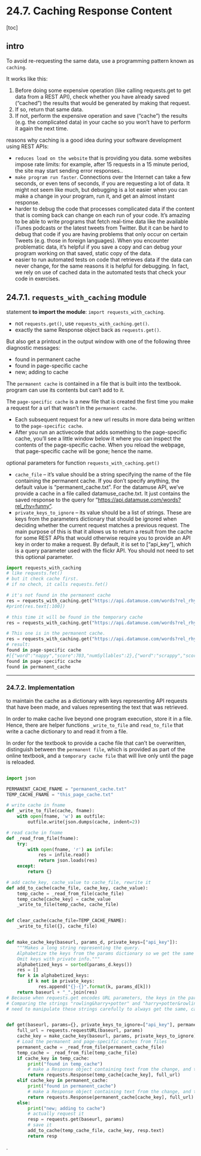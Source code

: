 
# 24.7. Caching Response Content

[toc]

## intro

To avoid re-requesting the same data, use a programming pattern known as `caching`.

It works like this:
1. Before doing some expensive operation (like calling requests.get to get data from a REST API), check whether you have already saved (“cached”) the results that would be generated by making that request.
2. If so, return that same data.
3. If not, perform the expensive operation and save (“cache”) the results (e.g. the complicated data) in your cache so you won’t have to perform it again the next time.


reasons why caching is a good idea during your software development using REST APIs:
- `reduces load on the website` that is providing you data. some websites impose rate limits: for example, after 15 requests in a 15 minute period, the site may start sending error responses..
- `make program run faster`. Connections over the Internet can take a few seconds, or even tens of seconds, if you are requesting a lot of data. It might not seem like much, but debugging is a lot easier when you can make a change in your program, run it, and get an almost instant response.
- harder to debug the code that processes complicated data if the content that is coming back can change on each run of your code. It’s amazing to be able to write programs that fetch real-time data like the available iTunes podcasts or the latest tweets from Twitter. But it can be hard to debug that code if you are having problems that only occur on certain Tweets (e.g. those in foreign languages). When you encounter problematic data, it’s helpful if you save a copy and can debug your program working on that saved, static copy of the data.
- easier to run automated tests on code that retrieves data if the data can never change, for the same reasons it is helpful for debugging. In fact, we rely on use of cached data in the automated tests that check your code in exercises.

## 24.7.1. `requests_with_caching` module

statement **to import the module**: `import requests_with_caching`.
- not `requests.get()`, use `requests_with_caching.get()`.
- exactly the same Response object back as `requests.get()`.

But also get a printout in the output window with one of the following three diagnostic messages:
- found in permanent cache
- found in page-specific cache
- new; adding to cache


The `permanent cache` is contained in a file that is built into the textbook. program can use its contents but can’t add to it.


The `page-specific cache` is a new file that is created the first time you make a request for a url that wasn’t in the `permanent cache`.
- Each subsequent request for a new url results in more data being written to the `page-specific cache`.
- After you run an activecode that adds something to the page-specific cache, you’ll see a little window below it where you can inspect the contents of the page-specific cache. When you reload the webpage, that page-specific cache will be gone; hence the name.


optional parameters for function `requests_with_caching.get()`
- `cache_file` – it’s value should be a string specifying the name of the file containing the permanent cache. If you don’t specify anything, the default value is “permanent_cache.txt”. For the datamuse API, we’ve provide a cache in a file called datamuse_cache.txt. It just contains the saved response to the query for “https://api.datamuse.com/words?rel_rhy=funny”.
- `private_keys_to_ignore` – its value should be a list of strings. These are keys from the parameters dictionary that should be ignored when deciding whether the current request matches a previous request. The main purpose of this is that it allows us to return a result from the cache for some REST APIs that would otherwise require you to provide an API key in order to make a request. By default, it is set to [“api_key”], which is a query parameter used with the flickr API. You should not need to set this optional parameter.


```py
import requests_with_caching
# like requests.fet()
# but it check cache first.
# if no chech, it calls requests.fet()

# it's not found in the permanent cache
res = requests_with_caching.get("https://api.datamuse.com/words?rel_rhy=happy", permanent_cache_file="datamuse_cache.txt")
#print(res.text[:100])

# this time it will be found in the temporary cache
res = requests_with_caching.get("https://api.datamuse.com/words?rel_rhy=happy", permanent_cache_file="datamuse_cache.txt")

# This one is in the permanent cache.
res = requests_with_caching.get("https://api.datamuse.com/words?rel_rhy=funny", permanent_cache_file="datamuse_cache.txt")
# result:
found in page-specific cache
#[{"word":"nappy","score":703,"numSyllables":2},{"word":"scrappy","score":700,"numSyllables":2},{"wor
found in page-specific cache
found in permanent_cache

```

---

### 24.7.2. Implementation

to maintain the cache as a dictionary with keys representing API requests that have been made, and values representing the text that was retrieved.

In order to make cache live beyond one program execution, store it in a file. Hence, there are helper functions `_write_to_file` and `read_to_file` that write a cache dictionary to and read it from a file.

In order for the textbook to provide a cache file that can’t be overwritten, distinguish between the `permanent file`, which is provided as part of the online textbook, and a `temporary cache file` that will live only until the page is reloaded.

```py

import json

PERMANENT_CACHE_FNAME = "permanent_cache.txt"
TEMP_CACHE_FNAME = "this_page_cache.txt"

# write cache in fname
def _write_to_file(cache, fname):
    with open(fname, 'w') as outfile:
        outfile.write(json.dumps(cache, indent=2))

# read cache in fname
def _read_from_file(fname):
    try:
        with open(fname, 'r') as infile:
            res = infile.read()
            return json.loads(res)
    except:
        return {}

# add cache_key, cache_value to cache_file, rewrite it
def add_to_cache(cache_file, cache_key, cache_value):
    temp_cache = _read_from_file(cache_file)
    temp_cache[cache_key] = cache_value
    _write_to_file(temp_cache, cache_file)


def clear_cache(cache_file=TEMP_CACHE_FNAME):
    _write_to_file({}, cache_file)


def make_cache_key(baseurl, params_d, private_keys=["api_key"]):
    """Makes a long string representing the query.
    Alphabetize the keys from the params dictionary so we get the same order each time.
    Omit keys with private info."""
    alphabetized_keys = sorted(params_d.keys())
    res = []
    for k in alphabetized_keys:
        if k not in private_keys:
            res.append("{}-{}".format(k, params_d[k]))
    return baseurl + "_".join(res)
# Because when requests.get encodes URL parameters, the keys in the params dictionary might be in any order, which would make it hard to compare one URL to another later on, and you could cache the same request multiple times.
# Comparing the strings "rowling&harry+potter" and "harry+potter&rowling", different for Python but same for REST API
# need to manipulate these strings carefully to always get the same, canonical key for the cache dictionary.


def get(baseurl, params={}, private_keys_to_ignore=["api_key"], permanent_cache_file=PERMANENT_CACHE_FNAME, temp_cache_file=TEMP_CACHE_FNAME):
    full_url = requests.requestURL(baseurl, params)
    cache_key = make_cache_key(baseurl, params, private_keys_to_ignore)
    # Load the permanent and page-specific caches from files
    permanent_cache = _read_from_file(permanent_cache_file)
    temp_cache = _read_from_file(temp_cache_file)
    if cache_key in temp_cache:
        print("found in temp_cache")
        # make a Response object containing text from the change, and the full_url that would have been fetched
        return requests.Response(temp_cache[cache_key], full_url)
    elif cache_key in permanent_cache:
        print("found in permanent_cache")
        # make a Response object containing text from the change, and the full_url that would have been fetched
        return requests.Response(permanent_cache[cache_key], full_url)
    else:
        print("new; adding to cache")
        # actually request it
        resp = requests.get(baseurl, params)
        # save it
        add_to_cache(temp_cache_file, cache_key, resp.text)
        return resp
```
















.
